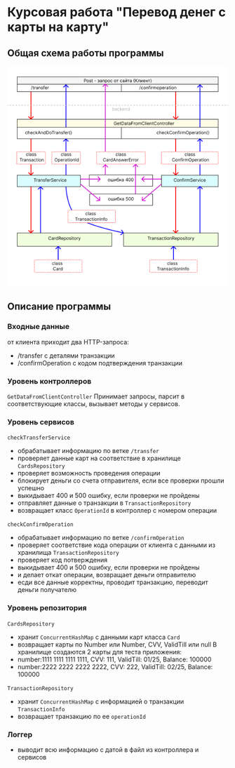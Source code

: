 # Курсовая работа "Перевод денег с карты на карту"
## Общая схема работы программы
![схема работы программы](src/main/resources/Sxema%20SendMoney.jpg)
## Описание программы
### Входные данные
от клиента приходит два HTTP-запроса:
- /transfer с деталями транзакции
- /confirmOperation с кодом подтверждения транзакции
### Уровень контроллеров
`GetDataFromClientController`
Принимает запросы, парсит в соответствующие классы, вызывает методы у сервисов.
### Уровень сервисов
`checkTransferService`
- oбрабатывает информацию по ветке `/transfer`
- проверяет данные карт на соответствие в хранилище `CardsRepository`
- проверяет возможность проведения операции
- блокирует деньги со счета отправителя, если все проверки прошли успешно
- выкидывает 400 и 500 ошибку, если проверки не пройдены
- отправляет данные о транзакции в `TransactionRepository`
- возвращает класс `OperationId` в контроллер с номером операции

`checkConfirmOperation`
- oбрабатывает информацию по ветке `/confirmOperation`
- проверяет соответствие кода операции от клиента с данными из хранилища `TransactionRepository`
- проверяет код потверждения 
- выкидывает 400 и 500 ошибку, если проверки не пройдены
- и делает откат операции, возвращает деньги отправителю
- есди все данные корректны, проводит транзакцию, переводит деньги получателю
### Уровень репозитория
`CardsRepository`
- хранит `ConcurrentHashMap` с данными карт класса `Card`
- возвращает карты по Number или Number, CVV, ValidTill или null 
В хранилище создаются 2 карты для теста приложения:
- number:1111 1111 1111 1111, CVV: 111, ValidTill: 01/25, Balance: 100000
- number:2222 2222 2222 2222, CVV: 222, ValidTill: 02/25, Balance: 100000

`TransactionRepository`
- хранит `ConcurrentHashMap` с информацией о транзакции `TransactionInfo`
- возвращает транзакцию по ее `operationId`

### Логгер
- выводит всю информацию с датой в файл из контроллера и сервисов